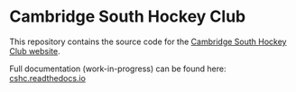 **Cambridge South Hockey Club**
===============================

This repository contains the source code for the [Cambridge South Hockey Club website](https://www.cambridgesouthhockeyclub.co.uk).

Full documentation (work-in-progress) can be found here: [cshc.readthedocs.io](http://cshc.readthedocs.io/en/latest/index.html)

